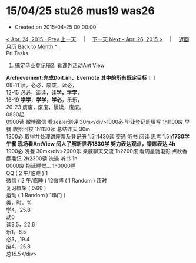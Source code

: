 # 15/04/25 stu26 mus19 was26

* Created on 2015-04-25 00:00:00

[&lt; Apr. 24, 2015 - Prev 上一天](d24.md)     \|     [下一天 Next - Apr. 26, 2015 &gt;](d26.md)     \|     [返回月历 Back to Month ^](index.md)   
Pri Tasks:  
1. 搞定毕业登记册2. 看课外活动Ant View  
  
**Archievement:完成Doit.im、Evernote** **其中的所有既定目标！！**  
08-11 读，必必，废废，读必，  
12-15 必必，读读，读**学，学学**，  
16-19 **学学**，**学学，学必**，乐乐，  
20-23 废废，废废，读读，废废。  
0830起  
0900读 微博微信 看zealer测评 30m&lt;/div&gt;1000必 毕业登记册填写 1h1100废 早餐 收拾回校 1h1130读 总结昨天 30m  
1300必 取得并处理讲座票及登记册 1.5h1430读 交通 听书 阅读 思考 1.5h**1730学 午餐 现场看AntView 阅人了解新世界1830学 努力表达观点，锻炼表达 4h**  
1900必 晚餐 30m&lt;/div&gt;2000乐 亲戚聊天交流 1h2200废 看周星驰电影 点秋香 鹿鼎记 2h2300读 洗澡 听书 1h  
0000废 拖延睡觉… 1h0000睡  
QQ \( 2 午/临睡 \) 1  
微信 \( 2 午/临睡 \) 12微博 \( 1 Random \) 超时  
复习框架 \( 9:00 \)  
运动 \( 1 Random \) 1串门 \(  
类，时，%  
学4，25.8  
动0  
读3.5，22.6  
乐1，6.5  
必3，19.4  
废4，25.8  
总15.5&lt;/div&gt;

